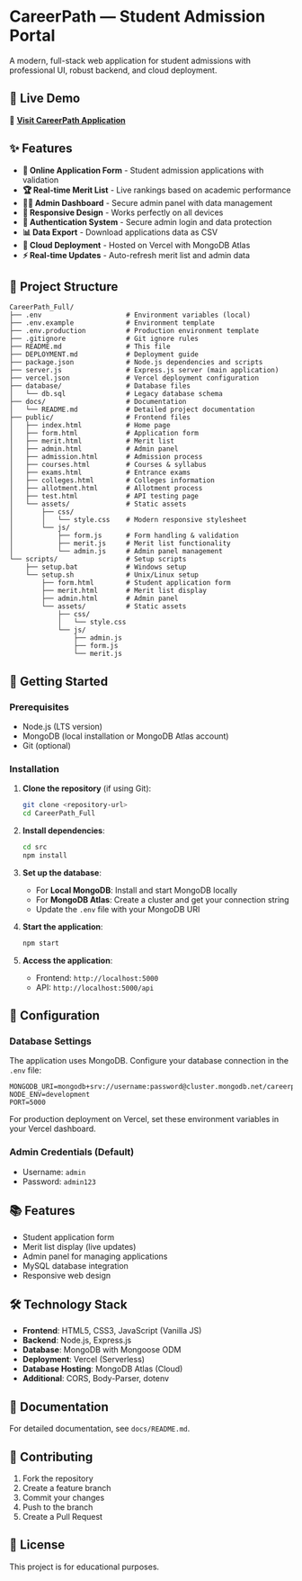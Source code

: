 # CareerPath — Student Admission Portal

A modern, full-stack web application for student admissions with professional UI, robust backend, and cloud deployment.

## 🌟 Live Demo
🔗 **[Visit CareerPath Application](https://careerpath-full.vercel.app)**

## ✨ Features

- **📝 Online Application Form** - Student admission applications with validation
- **🏆 Real-time Merit List** - Live rankings based on academic performance  
- **👨‍💼 Admin Dashboard** - Secure admin panel with data management
- **📱 Responsive Design** - Works perfectly on all devices
- **🔐 Authentication System** - Secure admin login and data protection
- **📊 Data Export** - Download applications data as CSV
- **🚀 Cloud Deployment** - Hosted on Vercel with MongoDB Atlas
- **⚡ Real-time Updates** - Auto-refresh merit list and admin data

## 📁 Project Structure

```
CareerPath_Full/
├── .env                     # Environment variables (local)
├── .env.example             # Environment template  
├── .env.production          # Production environment template
├── .gitignore               # Git ignore rules
├── README.md                # This file
├── DEPLOYMENT.md            # Deployment guide
├── package.json             # Node.js dependencies and scripts
├── server.js                # Express.js server (main application)
├── vercel.json              # Vercel deployment configuration
├── database/                # Database files
│   └── db.sql               # Legacy database schema
├── docs/                    # Documentation
│   └── README.md            # Detailed project documentation
├── public/                  # Frontend files
│   ├── index.html           # Home page
│   ├── form.html            # Application form
│   ├── merit.html           # Merit list
│   ├── admin.html           # Admin panel
│   ├── admission.html       # Admission process
│   ├── courses.html         # Courses & syllabus
│   ├── exams.html           # Entrance exams
│   ├── colleges.html        # Colleges information
│   ├── allotment.html       # Allotment process
│   ├── test.html            # API testing page
│   └── assets/              # Static assets
│       ├── css/
│       │   └── style.css    # Modern responsive stylesheet
│       └── js/
│           ├── form.js      # Form handling & validation
│           ├── merit.js     # Merit list functionality
│           └── admin.js     # Admin panel management
└── scripts/                 # Setup scripts
    ├── setup.bat            # Windows setup
    └── setup.sh             # Unix/Linux setup
        ├── form.html        # Student application form
        ├── merit.html       # Merit list display
        ├── admin.html       # Admin panel
        └── assets/          # Static assets
            ├── css/
            │   └── style.css
            └── js/
                ├── admin.js
                ├── form.js
                └── merit.js
```

## 🚀 Getting Started

### Prerequisites
- Node.js (LTS version)
- MongoDB (local installation or MongoDB Atlas account)
- Git (optional)

### Installation

1. **Clone the repository** (if using Git):
   ```bash
   git clone <repository-url>
   cd CareerPath_Full
   ```

2. **Install dependencies**:
   ```bash
   cd src
   npm install
   ```

3. **Set up the database**:
   - For **Local MongoDB**: Install and start MongoDB locally
   - For **MongoDB Atlas**: Create a cluster and get your connection string
   - Update the `.env` file with your MongoDB URI

4. **Start the application**:
   ```bash
   npm start
   ```

5. **Access the application**:
   - Frontend: `http://localhost:5000`
   - API: `http://localhost:5000/api`

## 🔧 Configuration

### Database Settings
The application uses MongoDB. Configure your database connection in the `.env` file:
```env
MONGODB_URI=mongodb+srv://username:password@cluster.mongodb.net/careerpath
NODE_ENV=development
PORT=5000
```

For production deployment on Vercel, set these environment variables in your Vercel dashboard.

### Admin Credentials (Default)
- Username: `admin`
- Password: `admin123`

## 📚 Features

- Student application form
- Merit list display (live updates)
- Admin panel for managing applications
- MySQL database integration
- Responsive web design

## 🛠 Technology Stack

- **Frontend**: HTML5, CSS3, JavaScript (Vanilla JS)
- **Backend**: Node.js, Express.js  
- **Database**: MongoDB with Mongoose ODM
- **Deployment**: Vercel (Serverless)
- **Database Hosting**: MongoDB Atlas (Cloud)
- **Additional**: CORS, Body-Parser, dotenv

## 📖 Documentation

For detailed documentation, see `docs/README.md`.

## 🤝 Contributing

1. Fork the repository
2. Create a feature branch
3. Commit your changes
4. Push to the branch
5. Create a Pull Request

## 📄 License

This project is for educational purposes.